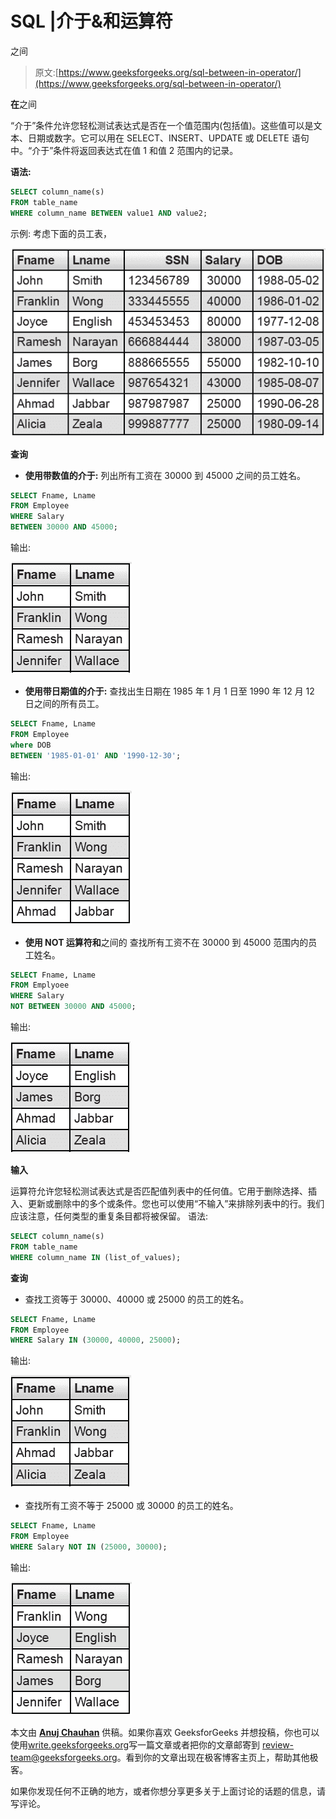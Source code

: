 # SQL |介于&和运算符

之间

> 原文:[https://www.geeksforgeeks.org/sql-between-in-operator/](https://www.geeksforgeeks.org/sql-between-in-operator/)

**在**之间

“介于”条件允许您轻松测试表达式是否在一个值范围内(包括值)。这些值可以是文本、日期或数字。它可以用在 SELECT、INSERT、UPDATE 或 DELETE 语句中。“介于”条件将返回表达式在值 1 和值 2 范围内的记录。

**语法:**

```sql
SELECT column_name(s)
FROM table_name
WHERE column_name BETWEEN value1 AND value2;
```

示例:
考虑下面的员工表，

![](img/c6454315406dc883fdc129980def99d6.png)

**查询**

*   **使用带数值的介于:**
    列出所有工资在 30000 到 45000 之间的员工姓名。

```sql
SELECT Fname, Lname
FROM Employee
WHERE Salary
BETWEEN 30000 AND 45000;
```

输出:

![](img/f730bff653075c67b24b4a3fa1e7fda6.png)

*   **使用带日期值的介于:**
    查找出生日期在 1985 年 1 月 1 日至 1990 年 12 月 12 日之间的所有员工。

```sql
SELECT Fname, Lname
FROM Employee
where DOB
BETWEEN '1985-01-01' AND '1990-12-30';
```

输出:

![](img/ef4ead320fead2a6204069b92eccd74d.png)

*   **使用 NOT 运算符和**之间的
    查找所有工资不在 30000 到 45000 范围内的员工姓名。

```sql
SELECT Fname, Lname
FROM Emplyoee
WHERE Salary
NOT BETWEEN 30000 AND 45000;
```

输出:

![](img/eeeac3d9fe29c05186a24ef561ba372c.png)

**输入**

运算符允许您轻松测试表达式是否匹配值列表中的任何值。它用于删除选择、插入、更新或删除中的多个或条件。您也可以使用“不输入”来排除列表中的行。我们应该注意，任何类型的重复条目都将被保留。
语法:

```sql
SELECT column_name(s)
FROM table_name
WHERE column_name IN (list_of_values);
```

**查询**

*   查找工资等于 30000、40000 或 25000 的员工的姓名。

```sql
SELECT Fname, Lname
FROM Employee
WHERE Salary IN (30000, 40000, 25000);
```

输出:

![](img/cc9bec60bc81139f47b51f86acc65b05.png)

*   查找所有工资不等于 25000 或 30000 的员工的姓名。

```sql
SELECT Fname, Lname
FROM Employee
WHERE Salary NOT IN (25000, 30000);
```

输出:

![](img/297ad39b74bba1b0e288baffe357dcbd.png)

本文由 [**Anuj Chauhan**](https://www.facebook.com/anuj0503) 供稿。如果你喜欢 GeeksforGeeks 并想投稿，你也可以使用[write.geeksforgeeks.org](https://write.geeksforgeeks.org)写一篇文章或者把你的文章邮寄到 review-team@geeksforgeeks.org。看到你的文章出现在极客博客主页上，帮助其他极客。

如果你发现任何不正确的地方，或者你想分享更多关于上面讨论的话题的信息，请写评论。